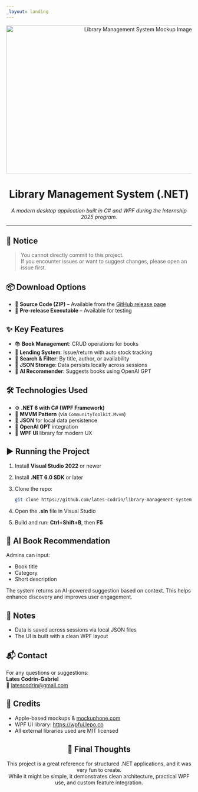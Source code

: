 ```yaml
---
_layout: landing
---
```


<!-- Centered Project Banner -->
<p align="center">
  <img src="https://i.imgur.com/cftZsqd.png" width="700" height="400" alt="Library Management System Mockup Image"/>
</p>

<h1 align="center">Library Management System (.NET)</h1>

<p align="center">
  <i>A modern desktop application built in C# and WPF during the Internship 2025 program.</i>
</p>

<hr/>

## 🚧 Notice

> You cannot directly commit to this project.  
> If you encounter issues or want to suggest changes, please open an issue first.

## 📦 Download Options

- 🔹 **Source Code (ZIP)** – Available from the [GitHub release page](https://github.com/lates-codrin/library-management-system/releases)
- 🔹 **Pre-release Executable** – Available for testing

## ✨ Key Features

- 📚 **Book Management**: CRUD operations for books
- 🔄 **Lending System**: Issue/return with auto stock tracking
- 🔎 **Search & Filter**: By title, author, or availability
- 💾 **JSON Storage**: Data persists locally across sessions
- 🤖 **AI Recommender**: Suggests books using OpenAI GPT

## 🛠️ Technologies Used

- ⚙️ **.NET 6 with C# (WPF Framework)**
- 🧭 **MVVM Pattern** (via `CommunityToolkit.Mvvm`)
- 🧾 **JSON** for local data persistence
- 🧠 **OpenAI GPT** integration
- 🎨 **WPF UI** library for modern UX

## ▶️ Running the Project

1. Install **Visual Studio 2022** or newer
2. Install **.NET 6.0 SDK** or later
3. Clone the repo:
   ```bash
   git clone https://github.com/lates-codrin/library-management-system.git```

4. Open the **.sln** file in Visual Studio

5. Build and run: **Ctrl+Shift+B**, then **F5**

<h2>📘 AI Book Recommendation</h2>
<p>
  Admins can input:
  <ul>
    <li>Book title</li>
    <li>Category</li>
    <li>Short description</li>
  </ul>
  The system returns an AI-powered suggestion based on context. This helps enhance discovery and improves user engagement.
</p>

<h2>📝 Notes</h2>
<ul>
  <li>Data is saved across sessions via local JSON files</li>
  <li>The UI is built with a clean WPF layout</li>
</ul>

<h2>📬 Contact</h2>
<p>
  For any questions or suggestions:<br/>
  <strong>Lates Codrin-Gabriel</strong><br/>
  📧 <a href="mailto:latescodrin@gmail.com">latescodrin@gmail.com</a>
</p>

<h2>🙌 Credits</h2>
<ul>
  <li>Apple-based mockups & <a href="https://mockuphone.com" target="_blank">mockuphone.com</a></li>
  <li>WPF UI library: <a href="https://wpfui.lepo.co" target="_blank">https://wpfui.lepo.co</a></li>
  <li>All external libraries used are MIT licensed</li>
</ul>

<h2 align="center">🧠 Final Thoughts</h2>
<p align="center">
  This project is a great reference for structured .NET applications, and it was very fun to create.<br/>
  While it might be simple, it demonstrates clean architecture, practical WPF use, and custom feature integration.
</p>

